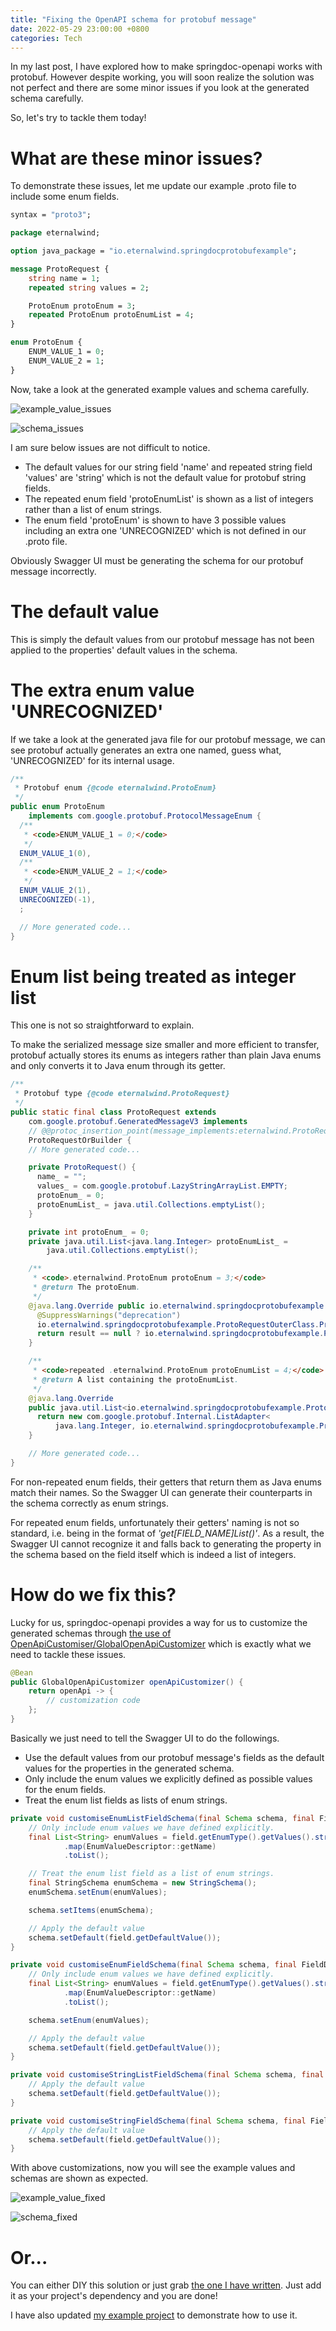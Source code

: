 ```yaml
---
title: "Fixing the OpenAPI schema for protobuf message"
date: 2022-05-29 23:00:00 +0800
categories: Tech
---
```


In my last post, I have explored how to make springdoc-openapi works with protobuf.
However despite working, you will soon realize the solution was not perfect and there are some minor issues if you look at the generated schema carefully.

So, let's try to tackle them today!

# What are these minor issues?

To demonstrate these issues, let me update our example .proto file to include some enum fields.

```protobuf
syntax = "proto3";

package eternalwind;

option java_package = "io.eternalwind.springdocprotobufexample";

message ProtoRequest {
    string name = 1;
    repeated string values = 2;

    ProtoEnum protoEnum = 3;
    repeated ProtoEnum protoEnumList = 4;
}

enum ProtoEnum {
    ENUM_VALUE_1 = 0;
    ENUM_VALUE_2 = 1;
}
```

Now, take a look at the generated example values and schema carefully. 

![example_value_issues](/assets/2022-05-29-Fixing-the-openapi-schema-for-protobuf-message/example_value_issues.png)

![schema_issues](/assets/2022-05-29-Fixing-the-openapi-schema-for-protobuf-message/schema_issues.png)

I am sure below issues are not difficult to notice.

* The default values for our string field 'name' and repeated string field 'values' are 'string' which is not the default value for protobuf string fields.
* The repeated enum field 'protoEnumList' is shown as a list of integers rather than a list of enum strings.
* The enum field 'protoEnum' is shown to have 3 possible values including an extra one 'UNRECOGNIZED' which is not defined in our .proto file.

Obviously Swagger UI must be generating the schema for our protobuf message incorrectly. 

# The default value

This is simply the default values from our protobuf message has not been applied to the properties' default values in the schema.

# The extra enum value 'UNRECOGNIZED'

If we take a look at the generated java file for our protobuf message, we can see protobuf actually generates an extra one named, guess what, 'UNRECOGNIZED' for its internal usage.

```java
/**
 * Protobuf enum {@code eternalwind.ProtoEnum}
 */
public enum ProtoEnum
    implements com.google.protobuf.ProtocolMessageEnum {
  /**
   * <code>ENUM_VALUE_1 = 0;</code>
   */
  ENUM_VALUE_1(0),
  /**
   * <code>ENUM_VALUE_2 = 1;</code>
   */
  ENUM_VALUE_2(1),
  UNRECOGNIZED(-1),
  ;

  // More generated code...
}
```

# Enum list being treated as integer list

This one is not so straightforward to explain.

To make the serialized message size smaller and more efficient to transfer, protobuf actually stores its enums as integers rather than plain Java enums and only converts it to Java enum through its getter.

```java
/**
 * Protobuf type {@code eternalwind.ProtoRequest}
 */
public static final class ProtoRequest extends
    com.google.protobuf.GeneratedMessageV3 implements
    // @@protoc_insertion_point(message_implements:eternalwind.ProtoRequest)
    ProtoRequestOrBuilder {
    // More generated code...

    private ProtoRequest() {
      name_ = "";
      values_ = com.google.protobuf.LazyStringArrayList.EMPTY;
      protoEnum_ = 0;
      protoEnumList_ = java.util.Collections.emptyList();
    }

    private int protoEnum_ = 0;
    private java.util.List<java.lang.Integer> protoEnumList_ =
        java.util.Collections.emptyList();

    /**
     * <code>.eternalwind.ProtoEnum protoEnum = 3;</code>
     * @return The protoEnum.
     */
    @java.lang.Override public io.eternalwind.springdocprotobufexample.ProtoRequestOuterClass.ProtoEnum getProtoEnum() {
      @SuppressWarnings("deprecation")
      io.eternalwind.springdocprotobufexample.ProtoRequestOuterClass.ProtoEnum result = io.eternalwind.springdocprotobufexample.ProtoRequestOuterClass.ProtoEnum.valueOf(protoEnum_);
      return result == null ? io.eternalwind.springdocprotobufexample.ProtoRequestOuterClass.ProtoEnum.UNRECOGNIZED : result;
    }

    /**
     * <code>repeated .eternalwind.ProtoEnum protoEnumList = 4;</code>
     * @return A list containing the protoEnumList.
     */
    @java.lang.Override
    public java.util.List<io.eternalwind.springdocprotobufexample.ProtoRequestOuterClass.ProtoEnum> getProtoEnumListList() {
      return new com.google.protobuf.Internal.ListAdapter<
          java.lang.Integer, io.eternalwind.springdocprotobufexample.ProtoRequestOuterClass.ProtoEnum>(protoEnumList_, protoEnumList_converter_);
    }

    // More generated code...
}
```

For non-repeated enum fields, their getters that return them as Java enums match their names. So the Swagger UI can generate their counterparts in the schema correctly as enum strings.

For repeated enum fields, unfortunately their getters' naming is not so standard, i.e. being in the format of *'get[FIELD_NAME]List()'*. As a result, the Swagger UI cannot recognize it and falls back to generating the property in the schema based on the field itself which is indeed a list of integers.

# How do we fix this?

Lucky for us, springdoc-openapi provides a way for us to customize the generated schemas through [the use of OpenApiCustomiser/GlobalOpenApiCustomizer](https://springdoc.org/#how-can-i-customise-the-openapi-object) which is exactly what we need to tackle these issues.

```java
@Bean
public GlobalOpenApiCustomizer openApiCustomizer() {
    return openApi -> {
        // customization code
    };
}
```

Basically we just need to tell the Swagger UI to do the followings.

* Use the default values from our protobuf message's fields as the default values for the properties in the generated schema.
* Only include the enum values we explicitly defined as possible values for the enum fields.
* Treat the enum list fields as lists of enum strings.

```java
private void customiseEnumListFieldSchema(final Schema schema, final FieldDescriptor field) {
    // Only include enum values we have defined explicitly.
    final List<String> enumValues = field.getEnumType().getValues().stream()
            .map(EnumValueDescriptor::getName)
            .toList();

    // Treat the enum list field as a list of enum strings.
    final StringSchema enumSchema = new StringSchema();
    enumSchema.setEnum(enumValues);

    schema.setItems(enumSchema);

    // Apply the default value
    schema.setDefault(field.getDefaultValue());
}

private void customiseEnumFieldSchema(final Schema schema, final FieldDescriptor field) {
    // Only include enum values we have defined explicitly.
    final List<String> enumValues = field.getEnumType().getValues().stream()
            .map(EnumValueDescriptor::getName)
            .toList();

    schema.setEnum(enumValues);

    // Apply the default value
    schema.setDefault(field.getDefaultValue());
}

private void customiseStringListFieldSchema(final Schema schema, final FieldDescriptor field) {
    // Apply the default value
    schema.setDefault(field.getDefaultValue());
}

private void customiseStringFieldSchema(final Schema schema, final FieldDescriptor field) {
    // Apply the default value
    schema.setDefault(field.getDefaultValue());
}
```

With above customizations, now you will see the example values and schemas are shown as expected.

![example_value_fixed](/assets/2022-05-29-Fixing-the-openapi-schema-for-protobuf-message/example_value_fixed.png)

![schema_fixed](/assets/2022-05-29-Fixing-the-openapi-schema-for-protobuf-message/schema_fixed.png)

# Or...

You can either DIY this solution or just grab [the one I have written](https://github.com/EternalWind/springdoc-protobuf-schema). Just add it as your project's dependency and you are done!

I have also updated [my example project](https://github.com/EternalWind/springdoc-protobuf-example) to demonstrate how to use it.